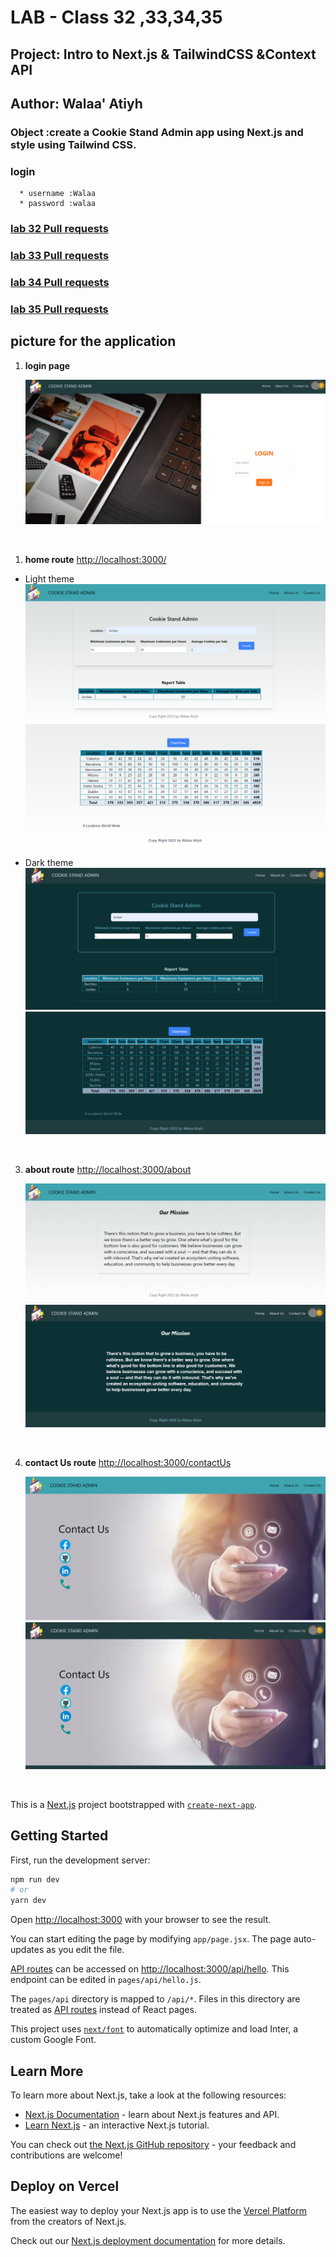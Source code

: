 # LAB - Class 32 ,33,34,35

## Project: Intro to Next.js & TailwindCSS &Context API

## Author: Walaa' Atiyh

### Object :create a Cookie Stand Admin app using Next.js and style using Tailwind CSS.

### login 
      * username :Walaa
      * password :walaa

### [lab 32 Pull requests](https://github.com/WalaaAtiah/cookie-stand-admin/pull/1)
### [lab 33 Pull requests](https://github.com/WalaaAtiah/cookie-stand-admin/pull/3)
### [lab 34 Pull requests](https://github.com/WalaaAtiah/cookie-stand-admin/pull/4)
### [lab 35 Pull requests](https://github.com/WalaaAtiah/cookie-stand-admin/pull/6)

## picture for the application


1. **login page**
   
   ![image](public/assets/loginpage.png)
<br>

1. **home route** <http://localhost:3000/>

* Light theme  
![image](public/assets/home.png)
![image](public/assets/home2.png)

* Dark theme
![image](public/assets/home_dark.png)
![image](public/assets/home2_dark.png)

<br>

3. **about route** <http://localhost:3000/about>
   
   ![image](public/assets/about.png)
   ![image](public/assets/about-dark.png)
   

<br>

4. **contact Us route** <http://localhost:3000/contactUs>
   
   ![image](public/assets/contact.png)
   ![image](public/assets/contact-dark.png)
   
<br>




This is a [Next.js](https://nextjs.org/) project bootstrapped with [`create-next-app`](https://github.com/vercel/next.js/tree/canary/packages/create-next-app).

## Getting Started

First, run the development server:

```bash
npm run dev
# or
yarn dev
```

Open [http://localhost:3000](http://localhost:3000) with your browser to see the result.

You can start editing the page by modifying `app/page.jsx`. The page auto-updates as you edit the file.

[API routes](https://nextjs.org/docs/api-routes/introduction) can be accessed on [http://localhost:3000/api/hello](http://localhost:3000/api/hello). This endpoint can be edited in `pages/api/hello.js`.

The `pages/api` directory is mapped to `/api/*`. Files in this directory are treated as [API routes](https://nextjs.org/docs/api-routes/introduction) instead of React pages.

This project uses [`next/font`](https://nextjs.org/docs/basic-features/font-optimization) to automatically optimize and load Inter, a custom Google Font.

## Learn More

To learn more about Next.js, take a look at the following resources:

- [Next.js Documentation](https://nextjs.org/docs) - learn about Next.js features and API.
- [Learn Next.js](https://nextjs.org/learn) - an interactive Next.js tutorial.

You can check out [the Next.js GitHub repository](https://github.com/vercel/next.js/) - your feedback and contributions are welcome!

## Deploy on Vercel

The easiest way to deploy your Next.js app is to use the [Vercel Platform](https://vercel.com/new?utm_medium=default-template&filter=next.js&utm_source=create-next-app&utm_campaign=create-next-app-readme) from the creators of Next.js.

Check out our [Next.js deployment documentation](https://nextjs.org/docs/deployment) for more details.
